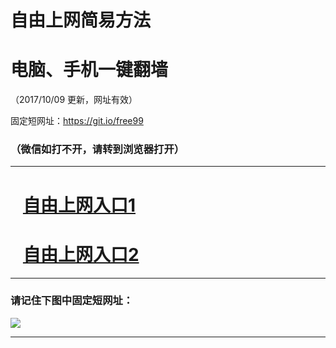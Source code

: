 ﻿# 自由上网简易方法

# 电脑、手机一键翻墙

（2017/10/09 更新，网址有效）

固定短网址：https://git.io/free99

### （微信如打不开，请转到浏览器打开）


***





# &nbsp;&nbsp; <a href="http://ft1737221660.fwq-tz-1001.info/fwqtz01.html?t=100900120323 " target="_blank">自由上网入口1</a>
# &nbsp;&nbsp; <a href="http://ft985613107.fwq-tz-1002.info/fwqtz02.html?t=10090015324 " target="_blank">自由上网入口2</a>
***

### 请记住下图中固定短网址：

<img src="https://s3-us-west-2.amazonaws.com/fwq-1001/yjfq-20170905okok.png" /> 


***

